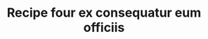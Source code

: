 ---
layout: recipe
id: recipe-four
title: Recipe four ex consequatur eum officiis
permalink: /recipes/four/
nav: false
nav-order: 4

stats: 20 min prep &nbsp;|&nbsp; 50 min cook &nbsp;|&nbsp; serves 4
---